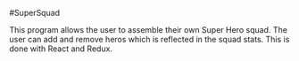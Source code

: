 #SuperSquad

This program allows the user to assemble their own Super Hero squad. The user can add and remove heros which is reflected in the squad stats. This is done with React and Redux.